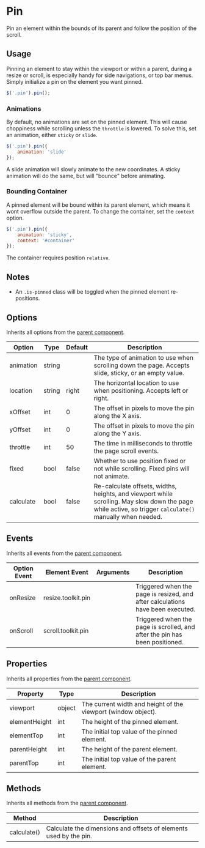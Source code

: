 # Pin #

Pin an element within the bounds of its parent and follow the position of the scroll.

## Usage ##

Pinning an element to stay within the viewport or within a parent, during a resize or scroll,
is especially handy for side navigations, or top bar menus. Simply initialize a pin on the
element you want pinned.

```javascript
$('.pin').pin();
```

### Animations ###

By default, no animations are set on the pinned element. This will cause choppiness while scrolling
unless the `throttle` is lowered. To solve this, set an animation, either `sticky` or `slide`.

```javascript
$('.pin').pin({
    animation: 'slide'
});
```

A slide animation will slowly animate to the new coordinates. A sticky animation will do the same,
but will "bounce" before animating.


### Bounding Container ###

A pinned element will be bound within its parent element, which means it wont overflow outside the parent.
To change the container, set the `context` option.

```javascript
$('.pin').pin({
    animation: 'sticky',
    context: '#container'
});
```

<div class="notice is-warning">
    The container requires position <code>relative</code>.
</div>

## Notes ##

* An `.is-pinned` class will be toggled when the pinned element re-positions.

## Options ##

Inherits all options from the [parent component](../development/js.md#options).

<table class="table data-table">
    <thead>
        <tr>
            <th>Option</th>
            <th>Type</th>
            <th>Default</th>
            <th>Description</th>
        </tr>
    </thead>
    <tbody>
        <tr>
            <td>animation</td>
            <td>string</td>
            <td></td>
            <td>
                The type of animation to use when scrolling down the page.
                Accepts slide, sticky, or an empty value.
            </td>
        </tr>
        <tr>
            <td>location</td>
            <td>string</td>
            <td>right</td>
            <td>
                The horizontal location to use when positioning.
                Accepts left or right.
            </td>
        </tr>
        <tr>
            <td>xOffset</td>
            <td>int</td>
            <td>0</td>
            <td>The offset in pixels to move the pin along the X axis.</td>
        </tr>
        <tr>
            <td>yOffset</td>
            <td>int</td>
            <td>0</td>
            <td>The offset in pixels to move the pin along the Y axis.</td>
        </tr>
        <tr>
            <td>throttle</td>
            <td>int</td>
            <td>50</td>
            <td>The time in milliseconds to throttle the page scroll events.</td>
        </tr>
        <tr>
            <td>fixed</td>
            <td>bool</td>
            <td>false</td>
            <td>
                Whether to use position fixed or not while scrolling.
                Fixed pins will not animate.
            </td>
        </tr>
        <tr>
            <td>calculate</td>
            <td>bool</td>
            <td>false</td>
            <td>
                Re-calculate offsets, widths, heights, and viewport while scrolling.
                May slow down the page while active, so trigger <code>calculate()</code> manually when needed.
            </td>
        </tr>
    </tbody>
</table>

## Events ##

Inherits all events from the [parent component](../development/js.md#events).

<table class="table data-table">
    <thead>
        <tr>
            <th>Option Event</th>
            <th>Element Event</td>
            <th>Arguments</th>
            <th>Description</th>
        </tr>
    </thead>
    <tbody>
        <tr>
            <td>onResize</td>
            <td>resize.toolkit.pin</td>
            <td></td>
            <td>Triggered when the page is resized, and after calculations have been executed.</td>
        </tr>
        <tr>
            <td>onScroll</td>
            <td>scroll.toolkit.pin</td>
            <td></td>
            <td>Triggered when the page is scrolled, and after the pin has been positioned.</td>
        </tr>
    </tbody>
</table>

## Properties ##

Inherits all properties from the [parent component](../development/js.md#properties).

<table class="table data-table">
    <thead>
        <tr>
            <th>Property</th>
            <th>Type</th>
            <th>Description</th>
        </tr>
    </thead>
    <tbody>
        <tr>
            <td>viewport</td>
            <td>object</td>
            <td>The current width and height of the viewport (window object).</td>
        </tr>
        <tr>
            <td>elementHeight</td>
            <td>int</td>
            <td>The height of the pinned element.</td>
        </tr>
        <tr>
            <td>elementTop</td>
            <td>int</td>
            <td>The initial top value of the pinned element.</td>
        </tr>
        <tr>
            <td>parentHeight</td>
            <td>int</td>
            <td>The height of the parent element.</td>
        </tr>
        <tr>
            <td>parentTop</td>
            <td>int</td>
            <td>The initial top value of the parent element.</td>
        </tr>
    </tbody>
</table>

## Methods ##

Inherits all methods from the [parent component](../development/js.md#methods).

<table class="table data-table">
    <thead>
        <tr>
            <th>Method</th>
            <th>Description</th>
        </tr>
    </thead>
    <tbody>
        <tr>
            <td>calculate()</td>
            <td>
                Calculate the dimensions and offsets of elements used by the pin.
            </td>
        </tr>
    </tbody>
</table>
